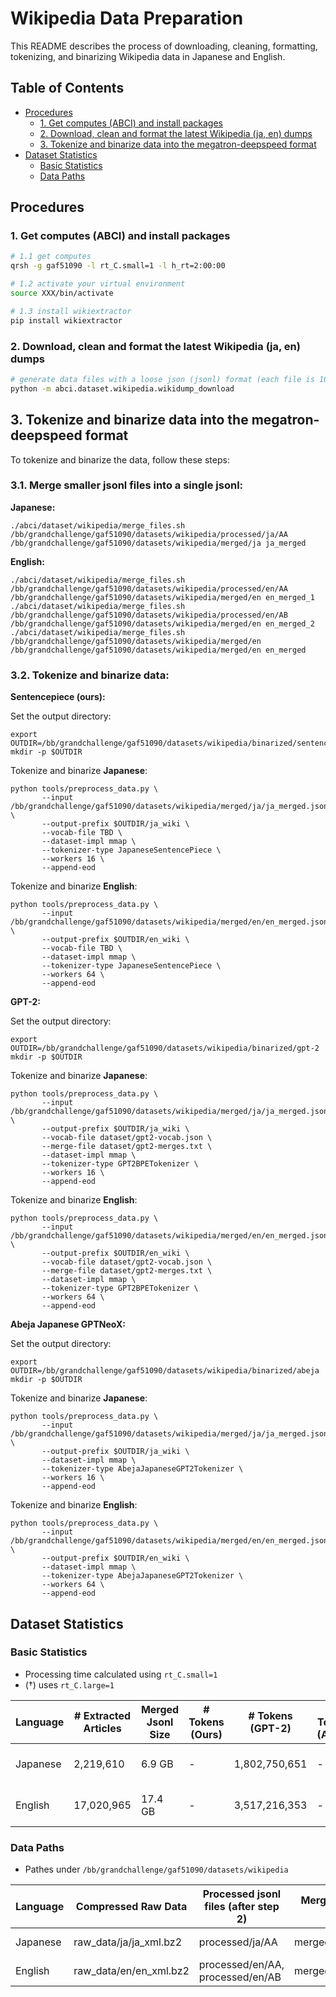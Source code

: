 # Wikipedia Data Preparation

This README describes the process of downloading, cleaning, formatting, tokenizing, and binarizing Wikipedia data in Japanese and English.

## Table of Contents
- [Procedures](#procedures)
  * [1. Get computes (ABCI) and install packages](#1-get-computes-abci-and-install-packages)
  * [2. Download, clean and format the latest Wikipedia (ja, en) dumps](#2-download-clean-and-format-the-latest-wikipedia-ja-en-dumps)
  * [3. Tokenize and binarize data into the megatron-deepspeed format](#3-tokenize-and-binarize-data-into-the-megatron-deepspeed-format)
- [Dataset Statistics](#dataset-statistics)
  * [Basic Statistics](#basic-statistics)
  * [Data Paths](#data-paths)

## Procedures

### 1. Get computes (ABCI) and install packages

```bash
# 1.1 get computes
qrsh -g gaf51090 -l rt_C.small=1 -l h_rt=2:00:00 

# 1.2 activate your virtual environment
source XXX/bin/activate

# 1.3 install wikiextractor
pip install wikiextractor
```

### 2. Download, clean and format the latest Wikipedia (ja, en) dumps

```bash
# generate data files with a loose json (jsonl) format (each file is 100MB)
python -m abci.dataset.wikipedia.wikidump_download
```

## 3. Tokenize and binarize data into the megatron-deepspeed format

To tokenize and binarize the data, follow these steps:

### 3.1. Merge smaller jsonl files into a single jsonl:

   **Japanese:**

   ```
   ./abci/dataset/wikipedia/merge_files.sh /bb/grandchallenge/gaf51090/datasets/wikipedia/processed/ja/AA /bb/grandchallenge/gaf51090/datasets/wikipedia/merged/ja ja_merged
   ```

   **English:**

   ```
   ./abci/dataset/wikipedia/merge_files.sh /bb/grandchallenge/gaf51090/datasets/wikipedia/processed/en/AA /bb/grandchallenge/gaf51090/datasets/wikipedia/merged/en en_merged_1
   ./abci/dataset/wikipedia/merge_files.sh /bb/grandchallenge/gaf51090/datasets/wikipedia/processed/en/AB /bb/grandchallenge/gaf51090/datasets/wikipedia/merged/en en_merged_2
   ./abci/dataset/wikipedia/merge_files.sh /bb/grandchallenge/gaf51090/datasets/wikipedia/merged/en /bb/grandchallenge/gaf51090/datasets/wikipedia/merged/en en_merged
   ```

### 3.2. Tokenize and binarize data:
   **Sentencepiece (ours):**

   Set the output directory:

   ```
   export OUTDIR=/bb/grandchallenge/gaf51090/datasets/wikipedia/binarized/sentencepiece
   mkdir -p $OUTDIR
   ```
   Tokenize and binarize **Japanese**:

   ```
   python tools/preprocess_data.py \
          --input /bb/grandchallenge/gaf51090/datasets/wikipedia/merged/ja/ja_merged.json \
          --output-prefix $OUTDIR/ja_wiki \
          --vocab-file TBD \
          --dataset-impl mmap \
          --tokenizer-type JapaneseSentencePiece \
          --workers 16 \
          --append-eod
   ```

   Tokenize and binarize **English**:

   ```
   python tools/preprocess_data.py \
          --input /bb/grandchallenge/gaf51090/datasets/wikipedia/merged/en/en_merged.json \
          --output-prefix $OUTDIR/en_wiki \
          --vocab-file TBD \
          --dataset-impl mmap \
          --tokenizer-type JapaneseSentencePiece \
          --workers 64 \
          --append-eod
   ```

   **GPT-2:**

   Set the output directory:

   ```
   export OUTDIR=/bb/grandchallenge/gaf51090/datasets/wikipedia/binarized/gpt-2
   mkdir -p $OUTDIR
   ```
   Tokenize and binarize **Japanese**:

   ```
   python tools/preprocess_data.py \
          --input /bb/grandchallenge/gaf51090/datasets/wikipedia/merged/ja/ja_merged.json \
          --output-prefix $OUTDIR/ja_wiki \
          --vocab-file dataset/gpt2-vocab.json \
          --merge-file dataset/gpt2-merges.txt \
          --dataset-impl mmap \
          --tokenizer-type GPT2BPETokenizer \
          --workers 16 \
          --append-eod
   ```

   Tokenize and binarize **English**:

   ```
   python tools/preprocess_data.py \
          --input /bb/grandchallenge/gaf51090/datasets/wikipedia/merged/en/en_merged.json \
          --output-prefix $OUTDIR/en_wiki \
          --vocab-file dataset/gpt2-vocab.json \
          --merge-file dataset/gpt2-merges.txt \
          --dataset-impl mmap \
          --tokenizer-type GPT2BPETokenizer \
          --workers 64 \
          --append-eod
   ```

   **Abeja Japanese GPTNeoX:**

   Set the output directory:

   ```
   export OUTDIR=/bb/grandchallenge/gaf51090/datasets/wikipedia/binarized/abeja
   mkdir -p $OUTDIR
   ```
   Tokenize and binarize **Japanese**:

   ```
   python tools/preprocess_data.py \
          --input /bb/grandchallenge/gaf51090/datasets/wikipedia/merged/ja/ja_merged.json \
          --output-prefix $OUTDIR/ja_wiki \
          --dataset-impl mmap \
          --tokenizer-type AbejaJapaneseGPT2Tokenizer \
          --workers 16 \
          --append-eod
   ```

   Tokenize and binarize **English**:

   ```
   python tools/preprocess_data.py \
          --input /bb/grandchallenge/gaf51090/datasets/wikipedia/merged/en/en_merged.json \
          --output-prefix $OUTDIR/en_wiki \
          --dataset-impl mmap \
          --tokenizer-type AbejaJapaneseGPT2Tokenizer \
          --workers 64 \
          --append-eod
   ```

## Dataset Statistics

### Basic Statistics

- Processing time calculated using `rt_C.small=1`
- (†) uses `rt_C.large=1`


| Language | # Extracted Articles | Merged Jsonl Size |  # Tokens  (Ours) |  # Tokens  (GPT-2) | # Tokens (Abeja) | Processing Times (2/3.1/3.2) |
| -------- | -------------------- | ----------------- |--------------- | --------------- | --------------- | ----------------------------- |
| Japanese | 2,219,610            | 6.9 GB            | -               |1,802,750,651       | -               | 38 mins / 1 <mins / 70<? mins |
| English  | 17,020,965           | 17.4 GB           | -               | 3,517,216,353        | -               | 208 mins / 1 <mins     / 15† mins   |

### Data Paths

- Pathes under `/bb/grandchallenge/gaf51090/datasets/wikipedia`

| Language | Compressed Raw Data       | Processed jsonl files (after step 2) | Merged jsonl (after step 3.1) | # Binarized Data  (Ours) | Binarized Data (GPT-2) | Binarized Data (Abeja) |
| -------- | ------------------------- | ------------------------------------- | --------------------------- | --------------------- |--------------------- | --------------------- |
| Japanese | raw_data/ja/ja_xml.bz2 | processed/ja/AA            | merged/ja/ja_merged.json   | binarized/sentencepiece/ja_wiki                     |binarized/gpt-2/ja_wiki | binarized/abeja/ja_wiki                     |
| English  | raw_data/en/en_xml.bz2 | processed/en/AA, processed/en/AB         | merged/en/en_merged.json                           | binarized/sentencepiece/en_wiki                     |binarized/gpt-2/en_wiki | binarized/abeja/en_wiki                     |
